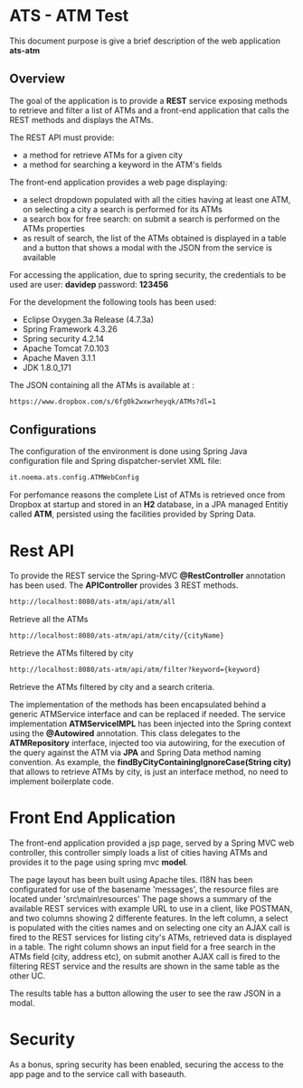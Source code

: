 
# ATS - ATM Test
This document purpose is give a brief description of the web application **ats-atm**
## Overview
The goal of the application is to provide a **REST** service exposing methods to retrieve and filter a list of ATMs
and a front-end application that calls the REST methods and displays the ATMs.

The REST API must provide:
- a method for retrieve ATMs for a given city
- a method for searching a keyword in the ATM's fields

The front-end application provides a web page displaying:
- a select dropdown populated with all the cities having at least one ATM, on selecting a city a search is performed for its ATMs 
- a search box for free search: on submit a search is performed on the ATMs properties
- as result of search, the list of the ATMs obtained is displayed in a table and a button that shows a modal with the JSON from the service is available

For accessing the application, due to spring security, the credentials to be used are
user: **davidep**
password: **123456**


For the development the following tools has been used:
* Eclipse Oxygen.3a Release (4.7.3a)
* Spring Framework  4.3.26
* Spring security 4.2.14
* Apache Tomcat 7.0.103
* Apache Maven 3.1.1
* JDK 1.8.0_171

The JSON containing all the ATMs is available at :
```sh
https://www.dropbox.com/s/6fg0k2wxwrheyqk/ATMs?dl=1
```

## Configurations

The configuration of the environment is done using Spring Java configuration file and Spring dispatcher-servlet XML file:
```sh
it.noema.ats.config.ATMWebConfig
```
For perfomance reasons the complete List of ATMs is retrieved once from Dropbox at startup and stored in an **H2** database, in a JPA managed Entitiy called **ATM**,  persisted using the facilities provided by Spring Data. 

# Rest API
To provide the REST service the Spring-MVC **@RestController** annotation has been used.
The **APIController**  provides 3 REST methods. 
```sh
http://localhost:8080/ats-atm/api/atm/all
```
Retrieve all the ATMs

```sh
http://localhost:8080/ats-atm/api/atm/city/{cityName}
```
Retrieve the ATMs filtered by city

```sh
http://localhost:8080/ats-atm/api/atm/filter?keyword={keyword}
```
Retrieve the ATMs filtered by city and a search criteria.

The implementation of the methods has been encapsulated behind a generic ATMService interface and can be replaced if needed.
The service implementation **ATMServiceIMPL** has been injected into the Spring context using the **@Autowired** annotation.
This class delegates to the **ATMRepository** interface, injected too via autowiring, for the execution of the query against the ATM via **JPA** and Spring Data method naming convention.
As example,  the **findByCityContainingIgnoreCase(String city)** that allows to retrieve ATMs by city, is just an interface method, no need to implement boilerplate code.

# Front End Application

The front-end application provided a jsp page, served by a Spring MVC web controller, this controller simply loads a list of cities having ATMs and provides it to the page using spring mvc **model**.

The page layout has been built using Apache tiles.
I18N has been configurated for use of the basename 'messages', the resource files are located under 'src\main\resources\'
The page shows a summary of the available REST services with example URL to use in a client, like POSTMAN, and two columns showing 2 differente features.
In the left column, a select is populated with the cities names and on selecting one city an AJAX call is fired to the REST services for listing city's ATMs, retrieved data is displayed in a table.
The right column shows an input field for a free search in the ATMs field (city, address etc), on submit another AJAX call is fired to the filtering REST service and the results are shown in the same table as the other UC.

The results table has a button allowing the user to see the raw JSON in a modal.

# Security
As a bonus, spring security has been enabled, securing the access to the app page and to the service call with baseauth.